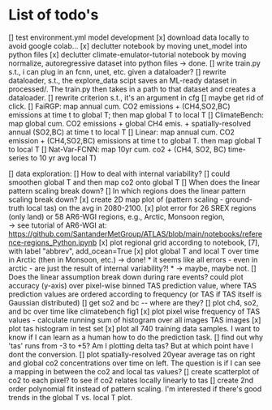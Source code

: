 # List of todo's

[] test environment.yml
model development
    [x] download data locally to avoid google colab...
    [x] declutter notebook by moving unet_model into python files
    [x] declutter climate-emulator-tutorial notebook by moving normalize, autoregressive dataset into python files -> done.
    [] write train.py s.t., i can plug in an fcnn, unet, etc. given a dataloader?
        [] rewrite dataloader, s.t., the explore_data scipt saves an ML-ready dataset in processed/. The train.py then takes in a path to that dataset and creates a dataloader.
        [] rewrite criterion s.t., it's an argument in cfg
        [] maybe get rid of click.
    [] FaiRGP: map annual cum. CO2 emissions + (CH4,SO2,BC) emissions at time t to global T; then map global T to local T
    [] ClimateBench: map global cum. CO2 emissions + global CH4 emis. + spatially-resolved annual (SO2,BC) at time t to local T
    [] Linear: map annual cum. CO2 emission + (CH4,SO2,BC) emissions at time t to global T.
        then map global T to local T
    [] Nat-Var-FCNN: map 10yr cum. co2 + (CH4, SO2, BC) time-series to 10 yr avg local T) 

[] data exploration:
    [] How to deal with internal variability?
        [] could smoothen global T and then map co2 onto global T
    [] When does the linear pattern scaling break down?
        [] In which regions does the linear pattern scaling break down?
            [x] create 2D map plot of (pattern scaling - ground-truth local tas) on the avg in 2080-2100.
	        [x] plot error for 26 SREX regions (only land) or 58 AR6-WGI regions, e.g., Arctic, Monsoon region,  
                -> see tutorial of AR6-WGI at: https://github.com/SantanderMetGroup/ATLAS/blob/main/notebooks/reference-regions_Python.ipynb
            [x] plot regional grid according to notebook, [7], with label "abbrev", add_ocean=True
            [x] plot global T and local T over time in Arctic (then in Monsoon, etc.) -> done!
            * it seems like all errors - even in arctic - are just the result of internal variability?! * -> maybe, maybe not.
        [] Does the linear assumption break down during rare events?
        could plot accuracy (y-axis) over pixel-wise binned TAS prediction value, where TAS prediction values are ordered according to frequency (or TAS if TAS itself is Gaussian distributed)
    [] get so2 and bc -- where are they?
	[] plot ch4, so2, and bc over time like climatebench fig1 
    [x] plot pixel wise frequency of TAS values
        - calculate running sum of histogram over all images TAS images
    [x] plot tas histogram in test set
    [x] plot all 740 training data samples. I want to know if I can learn as a human how to do the prediction task. 
        [] find out why 'tas' runs from -3 to +5? Am I plotting delta tas? But at which point have I dont the conversion.
        [] plot spatially-resolved 20year average tas on right and global co2 concentrations over time on left. The question is if I can see a mapping in between the co2 and local tas values?
    [] create scatterplot of co2 to each pixel? to see if co2 relates locally linearly to tas
    [] create 2nd order polynomial fit instead of pattern scaling. I'm interested if there's good trends in the global T vs. local T plot.

